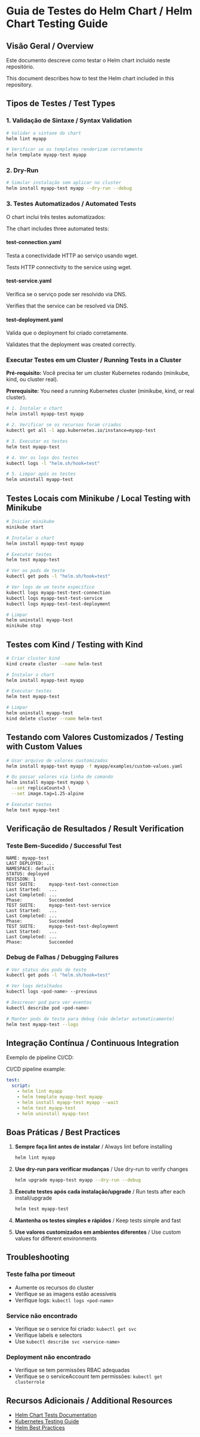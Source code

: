 # Guia de Testes do Helm Chart / Helm Chart Testing Guide

## Visão Geral / Overview

Este documento descreve como testar o Helm chart incluído neste repositório.

This document describes how to test the Helm chart included in this repository.

## Tipos de Testes / Test Types

### 1. Validação de Sintaxe / Syntax Validation

```bash
# Validar a sintaxe do chart
helm lint myapp

# Verificar se os templates renderizam corretamente
helm template myapp-test myapp
```

### 2. Dry-Run

```bash
# Simular instalação sem aplicar no cluster
helm install myapp-test myapp --dry-run --debug
```

### 3. Testes Automatizados / Automated Tests

O chart inclui três testes automatizados:

The chart includes three automated tests:

#### test-connection.yaml
Testa a conectividade HTTP ao serviço usando wget.

Tests HTTP connectivity to the service using wget.

#### test-service.yaml
Verifica se o serviço pode ser resolvido via DNS.

Verifies that the service can be resolved via DNS.

#### test-deployment.yaml
Valida que o deployment foi criado corretamente.

Validates that the deployment was created correctly.

### Executar Testes em um Cluster / Running Tests in a Cluster

**Pré-requisito:** Você precisa ter um cluster Kubernetes rodando (minikube, kind, ou cluster real).

**Prerequisite:** You need a running Kubernetes cluster (minikube, kind, or real cluster).

```bash
# 1. Instalar o chart
helm install myapp-test myapp

# 2. Verificar se os recursos foram criados
kubectl get all -l app.kubernetes.io/instance=myapp-test

# 3. Executar os testes
helm test myapp-test

# 4. Ver os logs dos testes
kubectl logs -l "helm.sh/hook=test"

# 5. Limpar após os testes
helm uninstall myapp-test
```

## Testes Locais com Minikube / Local Testing with Minikube

```bash
# Iniciar minikube
minikube start

# Instalar o chart
helm install myapp-test myapp

# Executar testes
helm test myapp-test

# Ver os pods de teste
kubectl get pods -l "helm.sh/hook=test"

# Ver logs de um teste específico
kubectl logs myapp-test-test-connection
kubectl logs myapp-test-test-service
kubectl logs myapp-test-test-deployment

# Limpar
helm uninstall myapp-test
minikube stop
```

## Testes com Kind / Testing with Kind

```bash
# Criar cluster kind
kind create cluster --name helm-test

# Instalar o chart
helm install myapp-test myapp

# Executar testes
helm test myapp-test

# Limpar
helm uninstall myapp-test
kind delete cluster --name helm-test
```

## Testando com Valores Customizados / Testing with Custom Values

```bash
# Usar arquivo de valores customizados
helm install myapp-test myapp -f myapp/examples/custom-values.yaml

# Ou passar valores via linha de comando
helm install myapp-test myapp \
  --set replicaCount=3 \
  --set image.tag=1.25-alpine

# Executar testes
helm test myapp-test
```

## Verificação de Resultados / Result Verification

### Teste Bem-Sucedido / Successful Test
```
NAME: myapp-test
LAST DEPLOYED: ...
NAMESPACE: default
STATUS: deployed
REVISION: 1
TEST SUITE:     myapp-test-test-connection
Last Started:   ...
Last Completed: ...
Phase:          Succeeded
TEST SUITE:     myapp-test-test-service
Last Started:   ...
Last Completed: ...
Phase:          Succeeded
TEST SUITE:     myapp-test-test-deployment
Last Started:   ...
Last Completed: ...
Phase:          Succeeded
```

### Debug de Falhas / Debugging Failures

```bash
# Ver status dos pods de teste
kubectl get pods -l "helm.sh/hook=test"

# Ver logs detalhados
kubectl logs <pod-name> --previous

# Descrever pod para ver eventos
kubectl describe pod <pod-name>

# Manter pods de teste para debug (não deletar automaticamente)
helm test myapp-test --logs
```

## Integração Contínua / Continuous Integration

Exemplo de pipeline CI/CD:

CI/CD pipeline example:

```yaml
test:
  script:
    - helm lint myapp
    - helm template myapp-test myapp
    - helm install myapp-test myapp --wait
    - helm test myapp-test
    - helm uninstall myapp-test
```

## Boas Práticas / Best Practices

1. **Sempre faça lint antes de instalar** / Always lint before installing
   ```bash
   helm lint myapp
   ```

2. **Use dry-run para verificar mudanças** / Use dry-run to verify changes
   ```bash
   helm upgrade myapp-test myapp --dry-run --debug
   ```

3. **Execute testes após cada instalação/upgrade** / Run tests after each install/upgrade
   ```bash
   helm test myapp-test
   ```

4. **Mantenha os testes simples e rápidos** / Keep tests simple and fast

5. **Use valores customizados em ambientes diferentes** / Use custom values for different environments

## Troubleshooting

### Teste falha por timeout
- Aumente os recursos do cluster
- Verifique se as imagens estão acessíveis
- Verifique logs: `kubectl logs <pod-name>`

### Service não encontrado
- Verifique se o service foi criado: `kubectl get svc`
- Verifique labels e selectors
- Use `kubectl describe svc <service-name>`

### Deployment não encontrado
- Verifique se tem permissões RBAC adequadas
- Verifique se o serviceAccount tem permissões: `kubectl get clusterrole`

## Recursos Adicionais / Additional Resources

- [Helm Chart Tests Documentation](https://helm.sh/docs/topics/chart_tests/)
- [Kubernetes Testing Guide](https://kubernetes.io/docs/tasks/debug/)
- [Helm Best Practices](https://helm.sh/docs/chart_best_practices/)

